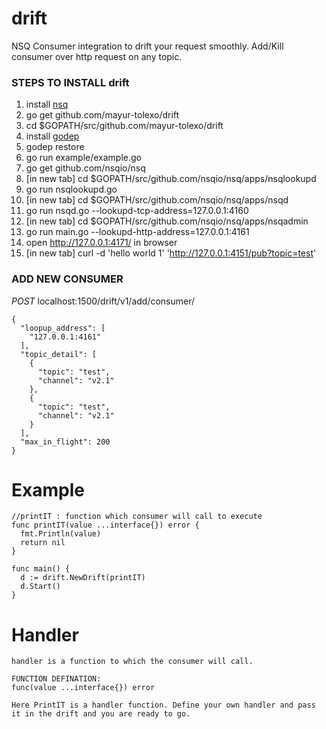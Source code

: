 # drift
NSQ Consumer integration to drift your request smoothly. Add/Kill consumer over http request on any topic.

### STEPS TO INSTALL drift
1. install [nsq](https://nsq.io/deployment/installing.html)
1. go get github.com/mayur-tolexo/drift
1. cd $GOPATH/src/github.com/mayur-tolexo/drift
1. install [godep](https://www.github.com/tools/godep)
1. godep restore
1. go run example/example.go
1. go get github.com/nsqio/nsq
1. [in new tab] cd $GOPATH/src/github.com/nsqio/nsq/apps/nsqlookupd
1. go run nsqlookupd.go
1. [in new tab] cd $GOPATH/src/github.com/nsqio/nsq/apps/nsqd
1. go run nsqd.go --lookupd-tcp-address=127.0.0.1:4160
1. [in new tab] cd $GOPATH/src/github.com/nsqio/nsq/apps/nsqadmin
1. go run main.go --lookupd-http-address=127.0.0.1:4161
1. open http://127.0.0.1:4171/ in browser
1. [in new tab] curl -d 'hello world 1' 'http://127.0.0.1:4151/pub?topic=test'


### ADD NEW CONSUMER
*POST* localhost:1500/drift/v1/add/consumer/
```
{
  "loopup_address": [
    "127.0.0.1:4161"
  ],
  "topic_detail": [
    {
      "topic": "test",
      "channel": "v2.1"
    },
    {
      "topic": "test",
      "channel": "v2.1"
    }
  ],
  "max_in_flight": 200
}
```


# Example
```
//printIT : function which consumer will call to execute
func printIT(value ...interface{}) error {
  fmt.Println(value)
  return nil
}

func main() {
  d := drift.NewDrift(printIT)
  d.Start()
}

```


# Handler
```
handler is a function to which the consumer will call.

FUNCTION DEFINATION:
func(value ...interface{}) error

Here PrintIT is a handler function. Define your own handler and pass it in the drift and you are ready to go.
```

